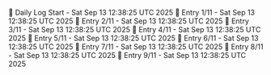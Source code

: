 📅 Daily Log Start - Sat Sep 13 12:38:25 UTC 2025
📌 Entry 1/11 - Sat Sep 13 12:38:25 UTC 2025
📌 Entry 2/11 - Sat Sep 13 12:38:25 UTC 2025
📌 Entry 3/11 - Sat Sep 13 12:38:25 UTC 2025
📌 Entry 4/11 - Sat Sep 13 12:38:25 UTC 2025
📌 Entry 5/11 - Sat Sep 13 12:38:25 UTC 2025
📌 Entry 6/11 - Sat Sep 13 12:38:25 UTC 2025
📌 Entry 7/11 - Sat Sep 13 12:38:25 UTC 2025
📌 Entry 8/11 - Sat Sep 13 12:38:25 UTC 2025
📌 Entry 9/11 - Sat Sep 13 12:38:25 UTC 2025

